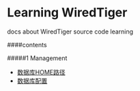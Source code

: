 Learning WiredTiger
===================
docs about WiredTiger source code learning

####contents

#####1 Management
- [数据库HOME路径](101_home_directory.md)
- [数据库配置](102_configuration.md)
